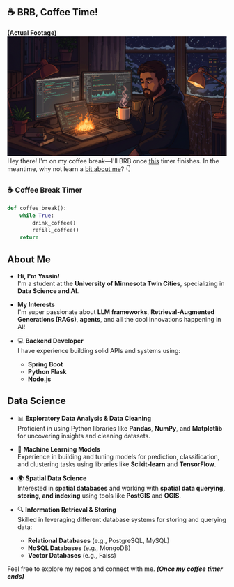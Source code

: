 ## ☕ BRB, Coffee Time!
**(Actual Footage)**
![Coffee Break](images/coffee-break.jpg "Coffee Time")
Hey there! I'm on my coffee break—I'll BRB once [this](#-coffee-break-timer) timer finishes. In the meantime, why not learn a [bit about me](#about-me)? 👇

### ☕ Coffee Break Timer
```python
def coffee_break():
    while True:
        drink_coffee()
        refill_coffee()
    return
```


## About Me

- **Hi, I'm Yassin!**  
  I'm a student at the **University of Minnesota Twin Cities**, specializing in **Data Science and AI**.

-  **My Interests**  
  I'm super passionate about **LLM frameworks**, **Retrieval-Augmented Generations (RAGs)**, **agents**, and all the cool innovations happening in AI!

- 💻 **Backend Developer**  
  I have experience building solid APIs and systems using:
  - **Spring Boot**  
  - **Python Flask**  
  - **Node.js**

## Data Science

- 📊 **Exploratory Data Analysis & Data Cleaning**  
  Proficient in using Python libraries like **Pandas**, **NumPy**, and **Matplotlib** for uncovering insights and cleaning datasets.  

- 🤖 **Machine Learning Models**  
  Experience in building and tuning models for prediction, classification, and clustering tasks using libraries like **Scikit-learn** and **TensorFlow**.

- 🌍 **Spatial Data Science**  
  Interested in **spatial databases** and working with **spatial data querying, storing, and indexing** using tools like **PostGIS** and **OGIS**.

- 🔍 **Information Retrieval & Storing**  
  Skilled in leveraging different database systems for storing and querying data:
  - **Relational Databases** (e.g., PostgreSQL, MySQL)  
  - **NoSQL Databases** (e.g., MongoDB)  
  - **Vector Databases** (e.g., Faiss)  

Feel free to explore my repos and connect with me. _**(Once my coffee timer ends)**_

